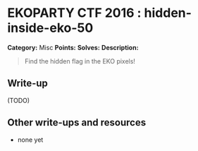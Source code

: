 # EKOPARTY CTF 2016 : hidden-inside-eko-50

**Category:** Misc
**Points:**
**Solves:**
**Description:**

> Find the hidden flag in the EKO pixels!


## Write-up

(TODO)

## Other write-ups and resources

* none yet
